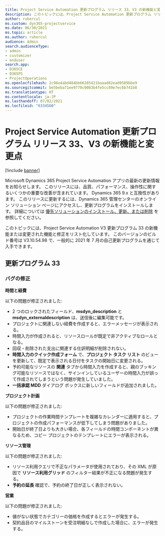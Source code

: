 ```yaml
---
title: Project Service Automation 更新プログラム リリース 33、V3 の新機能と変更点
description: このトピックには、Project Service Automation 更新プログラム リリース 33、V3 で利用可能な機能と修正をリスト化しています。
author: ruhercul
ms.custom: dyn365-projectservice
ms.date: 06/30/2021
ms.topic: article
ms.author: ruhercul
audience: Admin
search.audienceType:
- admin
- customizer
- enduser
search.app:
- D365CE
- D365PS
- ProjectOperations
ms.openlocfilehash: 2c96e4abd484bb66285421baaad82ead9589bbe9
ms.sourcegitcommit: be5beba71ee9770c0083b4fe5cc89e7ec6b741b8
ms.translationtype: HT
ms.contentlocale: ja-JP
ms.lasthandoff: 07/02/2021
ms.locfileid: "6334560"
---
```

# <a name="whats-new-or-changed-in-project-service-automation-update-release-33-v3"></a>Project Service Automation 更新プログラム リリース 33、V3 の新機能と変更点

[!include [banner](../includes/psa-now-project-operations.md)]

Microsoft Dynamics 365 Project Service Automation アプリの最新の更新情報をお知らせします。 このリリースには、品質、パフォーマンス、操作性に関するいくつかの重要な改善が含まれています。 Dynamics 365 9.x と互換性があります。 このリリースに更新するには、Dynamics 365 管理センターのオンライン ソリューション ページにアクセスし、更新プログラムをインストールします。 詳細については [優先ソリューションのインストール、更新、または削除](/power-platform/admin/install-remove-preferred-solution) を参照してください。

このトピックには、Project Service Automation V3 更新プログラム 33 の新機能または変更された機能と修正をリスト化しています。 このバージョンのビルド番号は V3.10.54.98 で、一般的に 2021 年 7 月の自己更新プログラムを通じて入手できます。

## <a name="update-release-33"></a>更新プログラム 33

### <a name="bug-fixes"></a>バグの修正

**時間と経費**

以下の問題が修正されました:

- 2 つのロックされたフィールド、**msdyn_description** と **msdyn_externaldescription** は、送信後に編集可能です。
- プロジェクトに関連しない経費を作成すると、エラーメッセージが表示される。
- 時間入力が作成されると、リソースロールが既定で非アクティブなロールとなる。
- 回収・削除された支出に関連する仕訳明細が削除されない。
- **時間入力のクイック作成フォーム** で、**プロジェクト タスク リスト** のビューを更新して、既定で表示される日付をタスクの開始日に変更される。
- 予約可能なリソースの **関連** タブから時間入力を作成すると、親のブッキング可能なリソースではなく、サインインしているユーザーの時間入力が誤って作成されてしまうという問題が発生していました。
- **一括承認 MDD** ダイアログ ボックスに新しいフィールドが追加されました。

**プロジェクト計画**

以下の問題が修正されました:
- プロジェクトの作業時間テンプレートを複雑なカレンダーに適用すると、プロジェクトの作成パフォーマンスが低下してしまう問題がありました。
- 開始日が終了日よりも大きい場合、各フィールドの時間コンポーネントが異なるため、コピー プロジェクトのテンプレートにエラーが表示される。

**リソース管理**

以下の問題が修正されました:
- リソース利用クエリで不正なパラメータが使用されており、その XML が原因で **リソース利用グリッド** のフィルター結果が不正になる問題が発生する。
- **予約の延長** 確認で、予約の終了日が正しく表示されない。

**営業**

以下の問題が修正されました:
- 値がない状態でカテゴリーの価格を作成するとエラーが発生する。
- 契約品目のマイルストーンを受注明細なしで作成した場合に、エラーが発生する。
